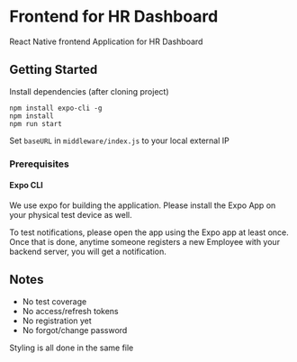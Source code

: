 # Frontend for HR Dashboard

React Native frontend Application for HR Dashboard

## Getting Started

Install dependencies (after cloning project)

```
npm install expo-cli -g
npm install
npm run start
```

Set `baseURL` in `middleware/index.js` to your local external IP

### Prerequisites

#### Expo CLI

We use expo for building the application. Please install the Expo App on your physical test device as well.

To test notifications, please open the app using the Expo app at least once. Once that is done, anytime someone registers a new Employee with your backend server, you will get a notification.

## Notes

- No test coverage
- No access/refresh tokens
- No registration yet
- No forgot/change password

Styling is all done in the same file